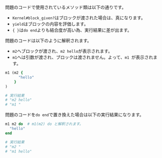 問題のコードで使用されているメソッド類は以下の通りです。

- `Kernel#block_given?`はブロックが渡された場合は、真になります。
- `yield`はブロックの内容を評価します。
- `{ }`は`do end`よりも結合度が高い為、実行結果に差が出ます。

問題のコードは以下のように解釈されます。

- `m2`へブロックが渡され、`m2 hello`が表示されます。
- `m1`へは引数が渡され、ブロックは渡されません。よって、`m1 `が表示されます。

```ruby
m1 (m2 {
      "hello"
    }
)

# 実行結果
# "m2 hello"
# "m1 "
```

問題のコードを`do end`で置き換えた場合は以下の実行結果になります。

```ruby
m1 m2 do  # m1(m2) do と解釈されます。
  "hello"
end

# 実行結果
# "m2 "
# "m1 hello"
```
